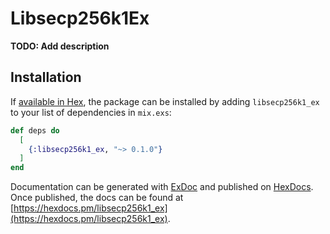 # Libsecp256k1Ex

**TODO: Add description**

## Installation

If [available in Hex](https://hex.pm/docs/publish), the package can be installed
by adding `libsecp256k1_ex` to your list of dependencies in `mix.exs`:

```elixir
def deps do
  [
    {:libsecp256k1_ex, "~> 0.1.0"}
  ]
end
```

Documentation can be generated with [ExDoc](https://github.com/elixir-lang/ex_doc)
and published on [HexDocs](https://hexdocs.pm). Once published, the docs can
be found at [https://hexdocs.pm/libsecp256k1_ex](https://hexdocs.pm/libsecp256k1_ex).

